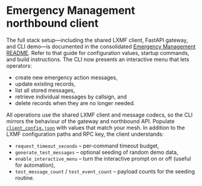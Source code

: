 # Emergency Management northbound client

The full stack setup—including the shared LXMF client, FastAPI gateway, and CLI demo—is documented in the consolidated [Emergency Management README](../README.md). Refer to that guide for configuration values, startup commands, and build instructions. The CLI now presents an interactive menu that lets operators:

- create new emergency action messages,
- update existing records,
- list all stored messages,
- retrieve individual messages by callsign, and
- delete records when they are no longer needed.

All operations use the shared LXMF client and message codecs, so the CLI mirrors the behaviour of the gateway and northbound API. Populate [`client_config.json`](client_config.json) with values that match your mesh. In addition to the LXMF configuration paths and RPC key, the client understands:

- `request_timeout_seconds` – per-command timeout budget,
- `generate_test_messages` – optional seeding of random demo data,
- `enable_interactive_menu` – turn the interactive prompt on or off (useful for automation),
- `test_message_count` / `test_event_count` – payload counts for the seeding routine.
